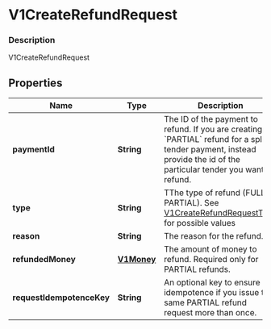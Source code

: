 
# V1CreateRefundRequest

### Description

V1CreateRefundRequest

## Properties
Name | Type | Description | Notes
------------ | ------------- | ------------- | -------------
**paymentId** | **String** | The ID of the payment to refund. If you are creating a &#x60;PARTIAL&#x60; refund for a split tender payment, instead provide the id of the particular tender you want to refund. | 
**type** | **String** | TThe type of refund (FULL or PARTIAL). See [V1CreateRefundRequestType](#type-v1createrefundrequesttype) for possible values | 
**reason** | **String** | The reason for the refund. | 
**refundedMoney** | [**V1Money**](V1Money.md) | The amount of money to refund. Required only for PARTIAL refunds. |  [optional]
**requestIdempotenceKey** | **String** | An optional key to ensure idempotence if you issue the same PARTIAL refund request more than once. |  [optional]



